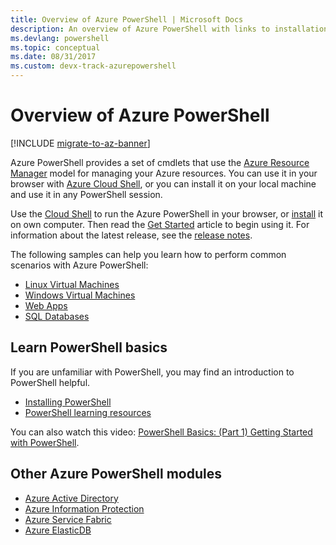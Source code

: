 ```yaml
---
title: Overview of Azure PowerShell | Microsoft Docs
description: An overview of Azure PowerShell with links to installation and configuration.
ms.devlang: powershell
ms.topic: conceptual
ms.date: 08/31/2017 
ms.custom: devx-track-azurepowershell
---
```

# Overview of Azure PowerShell

[!INCLUDE [migrate-to-az-banner](../../includes/migrate-to-az-banner.md)]

Azure PowerShell provides a set of cmdlets that use the
[Azure Resource Manager](/azure/azure-resource-manager/resource-group-overview) model for managing
your Azure resources. You can use it in your browser with
[Azure Cloud Shell](/azure/cloud-shell/overview), or you can install it on your local machine and
use it in any PowerShell session.

Use the [Cloud Shell](/azure/cloud-shell/overview) to run the Azure PowerShell in your browser, or
[install](install-azurerm-ps.md) it on own computer. Then read the
[Get Started](get-started-azureps.md) article to begin using it. For information about the latest
release, see the [release notes](release-notes-azureps.md).

The following samples can help you learn how to perform common scenarios with Azure PowerShell:

- [Linux Virtual Machines](/azure/virtual-machines/virtual-machines-linux-powershell-samples?toc=/powershell/azure/toc.json)
- [Windows Virtual Machines](/azure/virtual-machines/virtual-machines-windows-powershell-samples?toc=/powershell/azure/toc.json)
- [Web Apps](/azure/app-service-web/app-service-powershell-samples?toc=/powershell/azure/toc.json)
- [SQL Databases](/azure/sql-database/sql-database-powershell-samples?toc=/powershell/azure/toc.json)

## Learn PowerShell basics

If you are unfamiliar with PowerShell, you may find an introduction to PowerShell helpful.

- [Installing PowerShell](/powershell/scripting/install/installing-powershell)
- [PowerShell learning resources](/powershell/scripting/learn/more-powershell-learning)

You can also watch this video:
[PowerShell Basics: (Part 1) Getting Started with PowerShell](https://channel9.msdn.com/Blogs/Taste-of-Premier/PowerShellBasicsPart1).

## Other Azure PowerShell modules

- [Azure Active Directory](/powershell/azure/active-directory/)
- [Azure Information Protection](/powershell/azure/aip/)
- [Azure Service Fabric](/powershell/azure/service-fabric/)
- [Azure ElasticDB](/powershell/azure/elasticdbjobs/)
